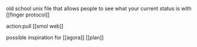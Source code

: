 old school unix file that allows people to see what your current status is with [[finger protocol]]

action:pull [[smol web]]

possible inspiration for [[agora]] [[plan]]